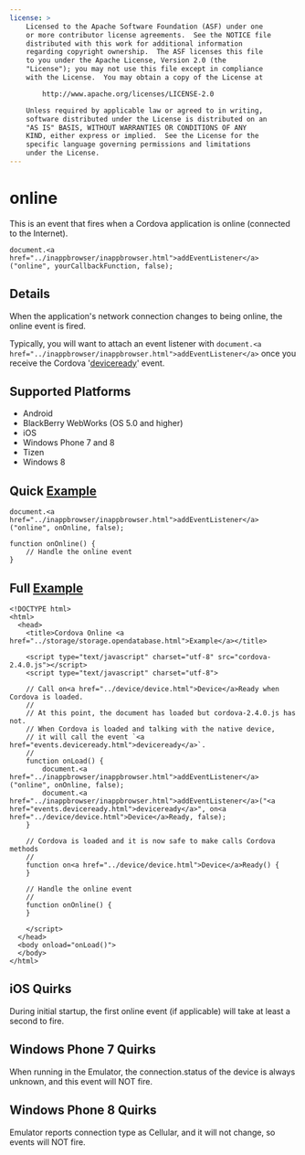 ```yaml
---
license: >
    Licensed to the Apache Software Foundation (ASF) under one
    or more contributor license agreements.  See the NOTICE file
    distributed with this work for additional information
    regarding copyright ownership.  The ASF licenses this file
    to you under the Apache License, Version 2.0 (the
    "License"); you may not use this file except in compliance
    with the License.  You may obtain a copy of the License at

        http://www.apache.org/licenses/LICENSE-2.0

    Unless required by applicable law or agreed to in writing,
    software distributed under the License is distributed on an
    "AS IS" BASIS, WITHOUT WARRANTIES OR CONDITIONS OF ANY
    KIND, either express or implied.  See the License for the
    specific language governing permissions and limitations
    under the License.
---
```


online
===========

This is an event that fires when a Cordova application is online (connected to the Internet).

    document.<a href="../inappbrowser/inappbrowser.html">addEventListener</a>("online", yourCallbackFunction, false);

Details
-------

When the application's network connection changes to being online, the online event is fired.  

Typically, you will want to attach an event listener with `document.<a href="../inappbrowser/inappbrowser.html">addEventListener</a>` once you receive the Cordova '<a href="events.deviceready.html">deviceready</a>' event.

Supported Platforms
-------------------

- Android
- BlackBerry WebWorks (OS 5.0 and higher)
- iOS
- Windows Phone 7 and 8
- Tizen
- Windows 8

Quick <a href="../storage/storage.opendatabase.html">Example</a>
-------------

    document.<a href="../inappbrowser/inappbrowser.html">addEventListener</a>("online", onOnline, false);

    function onOnline() {
        // Handle the online event
    }

Full <a href="../storage/storage.opendatabase.html">Example</a>
------------

    <!DOCTYPE html>
    <html>
      <head>
        <title>Cordova Online <a href="../storage/storage.opendatabase.html">Example</a></title>

        <script type="text/javascript" charset="utf-8" src="cordova-2.4.0.js"></script>
        <script type="text/javascript" charset="utf-8">

        // Call on<a href="../device/device.html">Device</a>Ready when Cordova is loaded.
        //
        // At this point, the document has loaded but cordova-2.4.0.js has not.
        // When Cordova is loaded and talking with the native device,
        // it will call the event `<a href="events.deviceready.html">deviceready</a>`.
        //
        function onLoad() {
            document.<a href="../inappbrowser/inappbrowser.html">addEventListener</a>("online", onOnline, false);
            document.<a href="../inappbrowser/inappbrowser.html">addEventListener</a>("<a href="events.deviceready.html">deviceready</a>", on<a href="../device/device.html">Device</a>Ready, false);
        }

        // Cordova is loaded and it is now safe to make calls Cordova methods
        //
        function on<a href="../device/device.html">Device</a>Ready() {
        }

        // Handle the online event
        //
        function onOnline() {
        }

        </script>
      </head>
      <body onload="onLoad()">
      </body>
    </html>

iOS Quirks
--------------------------
During initial startup, the first online event (if applicable) will take at least a second to fire.

Windows Phone 7 Quirks
--------------------------
When running in the Emulator, the connection.status of the device is always unknown, and this event will NOT fire.

Windows Phone 8 Quirks
--------------------------
Emulator reports connection type as Cellular, and it will not change, so events will NOT fire.
